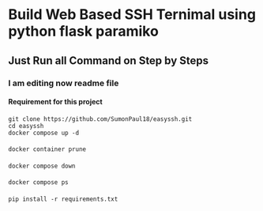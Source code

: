 #
# Build Web Based SSH Ternimal using python flask paramiko 
## Just Run all Command on Step by Steps 
### I am editing now readme file
#### Requirement for this project
####
    git clone https://github.com/SumonPaul18/easyssh.git
    cd easyssh
    docker compose up -d
####
    docker container prune
####
    docker compose down
####
    docker compose ps
####
    pip install -r requirements.txt
####
